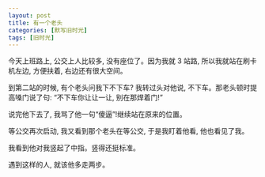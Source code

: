 ```yaml
---
layout: post
title: 有一个老头
categories: [默写旧时光]
tags: [旧时光]
---
```


今天上班路上, 公交上人比较多, 没有座位了。因为我就 3 站路, 所以我就站在刷卡机左边, 方便扶着, 右边还有很大空间。

到第二站的时候, 有个老头问我下不下车? 我转过头对他说, 不下车。那老头顿时提高嗓门说了句: “不下车你让让一让, 别在那焊着门!”

说完他下去了, 我骂了他一句“傻逼”!继续站在原来的位置。

等公交再次启动, 我又看到那个老头在等公交, 于是我盯着他看, 他也看见了我。

我看到他对我竖起了中指。竖得还挺标准。

遇到这样的人, 就该他多走两步。